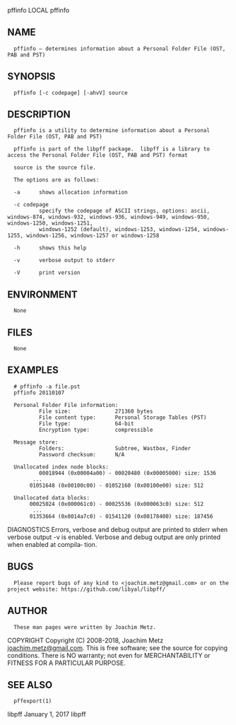   pffinfo                                                                         LOCAL                                                                        pffinfo
 
## NAME
      pffinfo — determines information about a Personal Folder File (OST, PAB and PST)
 
## SYNOPSIS
      pffinfo [-c codepage] [-ahvV] source
 
## DESCRIPTION
      pffinfo is a utility to determine information about a Personal Folder File (OST, PAB and PST)
 
      pffinfo is part of the libpff package.  libpff is a library to access the Personal Folder File (OST, PAB and PST) format
 
      source is the source file.
 
      The options are as follows:
 
      -a      shows allocation information
 
      -c codepage
              specify the codepage of ASCII strings, options: ascii, windows-874, windows-932, windows-936, windows-949, windows-950, windows-1250, windows-1251,
              windows-1252 (default), windows-1253, windows-1254, windows-1255, windows-1256, windows-1257 or windows-1258
 
      -h      shows this help
 
      -v      verbose output to stderr
 
      -V      print version
 
## ENVIRONMENT
      None
 
## FILES
      None
 
## EXAMPLES
      # pffinfo -a file.pst
      pffinfo 20110107
 
      Personal Folder File information:
              File size:              271360 bytes
              File content type:      Personal Storage Tables (PST)
              File type:              64-bit
              Encryption type:        compressible
 
      Message store:
              Folders:                Subtree, Wastbox, Finder
              Password checksum:      N/A
 
      Unallocated index node blocks:
              00018944 (0x00004a00) - 00020480 (0x00005000) size: 1536
            ...
           01051648 (0x00100c00) - 01052160 (0x00100e00) size: 512
 
      Unallocated data blocks:
           00025024 (0x000061c0) - 00025536 (0x000063c0) size: 512
            ...
           01353664 (0x0014a7c0) - 01541120 (0x00178400) size: 187456
 
 DIAGNOSTICS
      Errors, verbose and debug output are printed to stderr when verbose output -v is enabled.  Verbose and debug output are only printed when enabled at compila‐
      tion.
 
## BUGS
      Please report bugs of any kind to <joachim.metz@gmail.com> or on the project website: https://github.com/libyal/libpff/
 
## AUTHOR
      These man pages were written by Joachim Metz.
 
 COPYRIGHT
      Copyright (C) 2008-2018, Joachim Metz <joachim.metz@gmail.com>.  This is free software; see the source for copying conditions. There is NO warranty; not even
      for MERCHANTABILITY or FITNESS FOR A PARTICULAR PURPOSE.
 
## SEE ALSO
      pffexport(1)
 
 libpff                                                                     January 1, 2017                                                                    libpff
